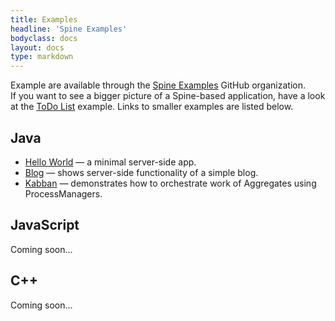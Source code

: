 ```yaml
---
title: Examples
headline: 'Spine Examples'
bodyclass: docs
layout: docs
type: markdown
---
```

<p>Example are available through the <a target="_blank" href="https://github.com/spine-examples">Spine Examples</a> GitHub organization.  
If&nbsp;you&nbsp;want&nbsp;to see a bigger picture of a Spine-based application, have a look at the
<a target="_blank" href="https://github.com/SpineEventEngine/todo-list">ToDo List</a> example. 
Links to smaller examples are listed below.
</p>

## Java
<ul>
    <li><a target="_blank" href="https://github.com/spine-examples/examples-java/tree/master/hello-world/">Hello World</a> — a minimal server-side app.</li>
    <li><a target="_blank" href="https://github.com/spine-examples/examples-java/tree/master/blog/">Blog</a> — shows server-side functionality of a simple blog.</li>
    <li><a target="_blank" href="https://github.com/spine-examples/examples-java/tree/master/kanban-board/">Kabban</a> — demonstrates how to orchestrate work of Aggregates using ProcessManagers.</li>
</ul>

## JavaScript

<p class="coming-soon">Coming soon...</p>

## C++

<p class="coming-soon">Coming soon...</p>
